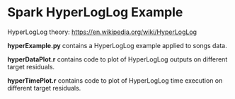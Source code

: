# Spark HyperLogLog Example

HyperLogLog theory: https://en.wikipedia.org/wiki/HyperLogLog

**hyperExample.py** contains a HyperLogLog example applied to songs data.

**hyperDataPlot.r** contains code to plot of HyperLogLog outputs on different target residuals.

**hyperTimePlot.r** contains code to plot of HyperLogLog time execution on different target residuals.
